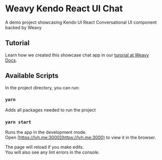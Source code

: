# Weavy Kendo React UI Chat
A demo project showcasing Kendo UI React Conversational UI component backed by Weavy

## Tutorial
Learn how we created this showcase chat app in our [turorial at Weavy Docs](https://docs.weavy.com/tutorials/telerik-react-chat).

## Available Scripts
In the project directory, you can run:

### `yarn`

Adds all packages needed to run the project

### `yarn start`

Runs the app in the development mode.\
Open [https://lvh.me:3000](https://lvh.me:3000) to view it in the browser.

The page will reload if you make edits.\
You will also see any lint errors in the console.

